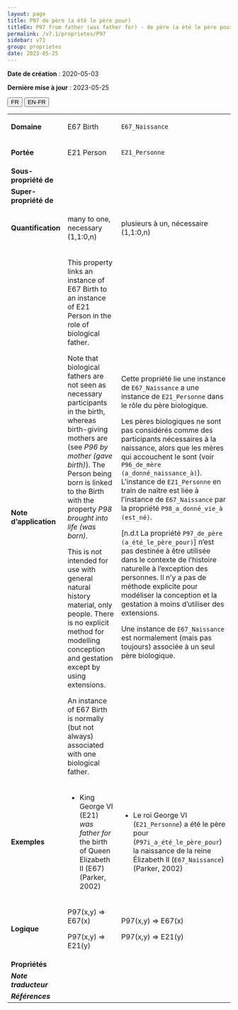 ```yaml
---
layout: page
title: P97 de père (a été le père pour)
titleEn: P97 from father (was father for) - de père (a été le père pour)
permalink: /v7.1/proprietes/P97
sidebar: v71
group: proprietes
date: 2023-05-25
---
```


**Date de création** : 2020-05-03

**Dernière mise à jour** : 2023-05-25

<div class="lang-buttons">
 <button id="fr" class="activate">FR</button>
 <button id="en-fr">EN-FR</button>
</div>

<table>
<tbody>
<tr>
<td><strong>Domaine</strong></td>
<td class="en">
<p>E67 Birth</p>
</td>
<td>
<p><code class="language-plaintext highlighter-rouge">E67_Naissance</code></p>
</td>
</tr>
<tr>
<td><strong>Portée</strong></td>
<td class="en">
<p>E21 Person</p>
</td>
<td>
<p><code class="language-plaintext highlighter-rouge">E21_Personne</code></p>
</td>
</tr>
<tr>
<td><strong>Sous-propriété de</strong></td>
<td class="en">
</td>
<td>
</td>
</tr>
<tr>
<td><strong>Super-propriété de</strong></td>
<td class="en">
</td>
<td>
</td>
</tr>
<tr>
<td><strong>Quantification</strong></td>
<td class="en">
<p>many to one, necessary (1,1:0,n)</p>
</td>
<td>
<p>plusieurs à un, nécessaire (1,1:0,n)</p>
</td>
</tr>
<tr>
<td><strong>Note d’application</strong></td>
<td class="en">
<p>This property links an instance of E67 Birth to an instance of E21 Person in the role of biological father. </p>
<p>Note that biological fathers are not seen as necessary participants in the birth, whereas birth-giving mothers are (see <em>P96 by mother (gave birth)</em>). The Person being born is linked to the Birth with the property <em>P98 brought into life (was born)</em>.</p>
<p>This is not intended for use with general natural history material, only people. There is no explicit method for modelling conception and gestation except by using extensions. </p>
<p>An instance of E67 Birth is normally (but not always) associated with one biological father.</p>
</td>
<td>
<p>Cette propriété lie une instance de <code class="language-plaintext highlighter-rouge">E67_Naissance</code> a une instance de <code class="language-plaintext highlighter-rouge">E21_Personne</code> dans le rôle du père biologique.</p>
<p>Les pères biologiques ne sont pas considérés comme des participants nécessaires à la naissance, alors que les mères qui accouchent le sont (voir<a href="https://chin-rcip.github.io/cidoc_crm_fr/v7.1/proprietes/P96"><span class="underline"> </span></a><code class="language-plaintext highlighter-rouge">P96_de_mère (a_donné_naissance_à)</code>). L'instance de <code class="language-plaintext highlighter-rouge">E21_Personne</code> en train de naître est liée à l'instance de <code class="language-plaintext highlighter-rouge">E67_Naissance</code> par la propriété <code class="language-plaintext highlighter-rouge">P98_a_donné_vie_à (est_né)</code>.</p>
<p>[n.d.t La propriété <code class="language-plaintext highlighter-rouge">P97_de_père (a_été_le_père_pour)</code>] n’est pas destinée à être utilisée dans le contexte de l’histoire naturelle à l’exception des personnes. Il n’y a pas de méthode explicite pour modéliser la conception et la gestation à moins d’utiliser des extensions.</p>
<p>Une instance de <code class="language-plaintext highlighter-rouge">E67_Naissance</code> est normalement (mais pas toujours) associée à un seul père biologique.</p>
</td>
</tr>
<tr>
<td><strong>Exemples</strong></td>
<td class="en">
<ul>
<li><p>King George VI (E21)<em> was father for</em> the birth of Queen Elizabeth II (E67) (Parker, 2002) </p>
</li>
</ul>
</td>
<td>
<ul>
<li><p>Le roi George VI (<code class="language-plaintext highlighter-rouge">E21_Personne</code>) a été le père pour (<code class="language-plaintext highlighter-rouge">P97i_a_été_le_père_pour</code>) la naissance de la reine Élizabeth II (<code class="language-plaintext highlighter-rouge">E67_Naissance</code>) (Parker, 2002)</p>
</li>
</ul>
</td>
</tr>
<tr>
<td><strong>Logique</strong></td>
<td class="en">
<p>P97(x,y) ⇒ E67(x) </p>
<p>P97(x,y) ⇒ E21(y) </p>
</td>
<td>
<p>P97(x,y) ⇒ E67(x) </p>
<p>P97(x,y) ⇒ E21(y) </p>
</td>
</tr>
<tr>
<td><strong>Propriétés</strong></td>
<td class="en">
</td>
<td>
</td>
</tr>
<tr>
<td><strong><em>Note traducteur</em></strong></td>
<td colspan="2">
</td>
</tr>
<tr>
<td><strong><em>Références</em></strong></td>
<td colspan="2">
</td>
</tr>
</tbody>
</table>
